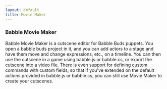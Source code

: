 ```yaml
---
layout: default
title: Movie Maker
---
```

### Babble Movie Maker

Babble Movie Maker is a cutscene editor for Babble Buds puppets. You open a babble buds project in it, and you can add actors to a stage and have them move and change expressions, etc., on a timeline. You can then use the cutscene in a game using babble.js or babble.cs, or export the cutscene into a video file. There is even support for defining custom commands with custom fields, so that if you've extended on the default actions provided in babble.js or babble.cs, you can still use Movie Maker to create your cutscenes. 
